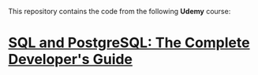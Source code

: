 This repository contains the code from the following **Udemy** course:
# [SQL and PostgreSQL: The Complete Developer's Guide](https://www.udemy.com/course/sql-and-postgresql/)
